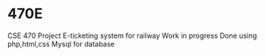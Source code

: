 # 470E
CSE 470 Project
E-ticketing system for railway
Work in progress
Done using php,html,css
Mysql for database
